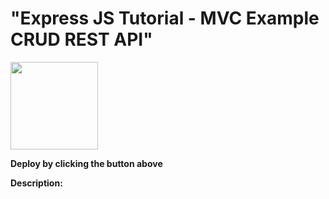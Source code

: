 # "Express JS Tutorial - MVC Example CRUD REST API"

[<img src="https://cdn.gomix.com/2bdfb3f8-05ef-4035-a06e-2043962a3a13%2Fremix-button.svg" width="140px"/>](https://glitch.com/edit/#!/import/github/muyiwadosunmu/NodeTutorials/momgo_async_crud)

**Deploy by clicking the button above**

**Description:**


